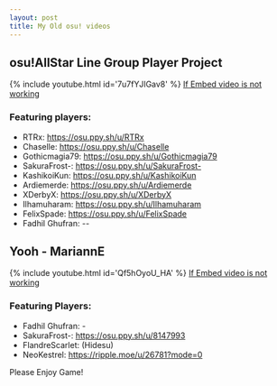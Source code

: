 ```yaml
---
layout: post
title: My Old osu! videos
---
```


## osu!AllStar Line Group Player Project
{% include youtube.html id='7u7fYJIGav8' %}
[If Embed video is not working](https://www.youtube.com/watch?v=7u7fYJIGav8 "If Embed video is not working")
### Featuring players:
- RTRx: https://osu.ppy.sh/u/RTRx
- Chaselle: https://osu.ppy.sh/u/Chaselle
- Gothicmagia79: https://osu.ppy.sh/u/Gothicmagia79
- SakuraFrost-: https://osu.ppy.sh/u/SakuraFrost-
- KashikoiKun: https://osu.ppy.sh/u/KashikoiKun
- Ardiemerde: https://osu.ppy.sh/u/Ardiemerde
- XDerbyX: https://osu.ppy.sh/u/XDerbyX
- Ilhamuharam: https://osu.ppy.sh/u/Ilhamuharam
- FelixSpade: https://osu.ppy.sh/u/FelixSpade
- Fadhil Ghufran: --


## Yooh - MariannE
{% include youtube.html id='Qf5hOyoU_HA' %}
[If Embed video is not working](https://www.youtube.com/watch?v=Qf5hOyoU_HA "If Embed video is not working")
### Featuring Players:
- Fadhil Ghufran: -
- SakuraFrost-: https://osu.ppy.sh/u/8147993
- FlandreScarlet: (Hidesu)
- NeoKestrel: https://ripple.moe/u/26781?mode=0


Please Enjoy Game!